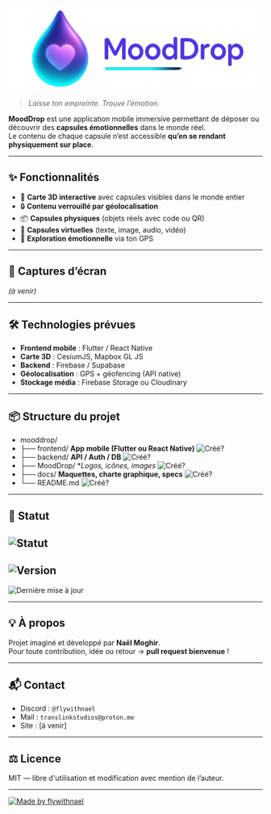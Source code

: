 ![Logo](MoodDrop/logomooddrop-origin-rectangle-nobg.png) 

> *Laisse ton empreinte. Trouve l’émotion.*

**MoodDrop** est une application mobile immersive permettant de déposer ou découvrir des **capsules émotionnelles** dans le monde réel.  
Le contenu de chaque capsule n’est accessible **qu’en se rendant physiquement sur place**.

---

## ✨ Fonctionnalités

- 📍 **Carte 3D interactive** avec capsules visibles dans le monde entier  
- 🔒 **Contenu verrouillé par géolocalisation**  
- 📦 **Capsules physiques** (objets réels avec code ou QR)  
- 💬 **Capsules virtuelles** (texte, image, audio, vidéo)  
- 🧭 **Exploration émotionnelle** via ton GPS

---

## 📱 Captures d’écran

*(à venir)*  

---

## 🛠️ Technologies prévues

- **Frontend mobile** : Flutter / React Native  
- **Carte 3D** : CesiumJS, Mapbox GL JS  
- **Backend** : Firebase / Supabase  
- **Géolocalisation** : GPS + géofencing (API native)  
- **Stockage média** : Firebase Storage ou Cloudinary

---

## 📦 Structure du projet

-  mooddrop/
- ├── frontend/ **App mobile (Flutter ou React Native)** ![Créé?](https://img.shields.io/badge/❌%20non%20créé-FF364A)
- ├── backend/ **API / Auth / DB** ![Créé?](https://img.shields.io/badge/❌%20non%20créé-FF364A)
- ├── MoodDrop/ **Logos, icônes, images* ![Créé?](https://img.shields.io/badge/✅%20créé-36FF68)
- ├── docs/ **Maquettes, charte graphique, specs** ![Créé?](https://img.shields.io/badge/❌%20non%20créé-FF364A)
- └── README.md ![Créé?](https://img.shields.io/badge/✅%20créé-36FF68)


---

## 🚧 Statut

![Statut](https://img.shields.io/badge/dynamic/json?color=5E17EB&label=Statut&query=$.development&url=https%3A%2F%2Fraw.githubusercontent.com%2Fflywithnael%2FMoodDrop%2Fmain%2Fstatus.json&style=for-the-badge)
--
![Version](https://img.shields.io/badge/dynamic/json?color=00E0C6&label=Version&query=$.version&url=https%3A%2F%2Fraw.githubusercontent.com%2Fflywithnael%2FMoodDrop%2Fmain%2Fstatus.json&style=for-the-badge)
--
![Dernière mise à jour](https://img.shields.io/badge/dynamic/json?color=gray&label=Derni%C3%A8re%20MAJ&query=$.lastUpdate&url=https%3A%2F%2Fraw.githubusercontent.com%2Fflywithnael%2FMoodDrop%2Fmain%2Fstatus.json&style=for-the-badge)

---

## 💡 À propos

Projet imaginé et développé par **Naël Moghir**.  
Pour toute contribution, idée ou retour → **pull request bienvenue** !

---

## 📬 Contact

- Discord : `@flywithnael`  
- Mail : `translinkstudios@proton.me`  
- Site : [à venir]

---

## ⚖️ Licence

MIT — libre d'utilisation et modification avec mention de l’auteur.

---

[![Made by flywithnael](https://img.shields.io/badge/Made%20with%20%F0%9F%92%9C%20by-flywithnael-5E17EB?style=for-the-badge)](https://github.com/flywithnael)
